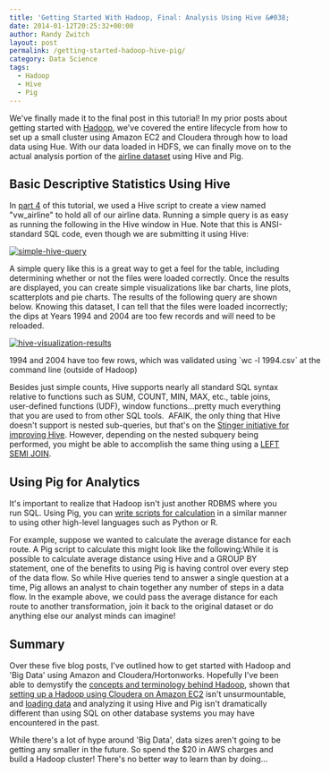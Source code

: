 ```yaml
---
title: 'Getting Started With Hadoop, Final: Analysis Using Hive &#038; Pig'
date: 2014-01-12T20:25:32+00:00
author: Randy Zwitch
layout: post
permalink: /getting-started-hadoop-hive-pig/
category: Data Science
tags:
  - Hadoop
  - Hive
  - Pig
---
```

We've finally made it to the final post in this tutorial! In my prior posts about getting started with <a title="Hadoop posts" href="http://randyzwitch.com/tag/hadoop/" target="_blank">Hadoop</a>, we've covered the entire lifecycle from how to set up a small cluster using Amazon EC2 and Cloudera through how to load data using Hue. With our data loaded in HDFS, we can finally move on to the actual analysis portion of the <a title="Airline dataset" href="http://stat-computing.org/dataexpo/2009/the-data.html" target="_blank">airline dataset</a> using Hive and Pig.



## Basic Descriptive Statistics Using Hive

In <a title="Getting Started with Hadoop Part 4" href="http://randyzwitch.com/hadoop-creating-tables-hive/" target="_blank">part 4</a> of this tutorial, we used a Hive script to create a view named "vw_airline" to hold all of our airline data. Running a simple query is as easy as running the following in the Hive window in Hue. Note that this is ANSI-standard SQL code, even though we are submitting it using Hive:

[<img class="wp-image-2302 alignnone" src="http://i2.wp.com/randyzwitch.com/wp-content/uploads/2013/11/simple-hive-query.png?resize=550%2C304" alt="simple-hive-query" data-recalc-dims="1" />](http://i2.wp.com/randyzwitch.com/wp-content/uploads/2013/11/simple-hive-query.png)

A simple query like this is a great way to get a feel for the table, including determining whether or not the files were loaded correctly. Once the results are displayed, you can create simple visualizations like bar charts, line plots, scatterplots and pie charts. The results of the following query are shown below. Knowing this dataset, I can tell that the files were loaded incorrectly; the dips at Years 1994 and 2004 are too few records and will need to be reloaded.

<div id="attachment_2312" style="width: 560px" class="wp-caption alignleft">
  <a href="http://i2.wp.com/randyzwitch.com/wp-content/uploads/2013/11/hive-visualization-results.png"><img class=" wp-image-2312" src="http://i2.wp.com/randyzwitch.com/wp-content/uploads/2013/11/hive-visualization-results.png?resize=550%2C318" alt="hive-visualization-results" data-recalc-dims="1" /></a>

  <p class="wp-caption-text">
    1994 and 2004 have too few rows, which was validated using `wc -l 1994.csv` at the command line (outside of Hadoop)
  </p>
</div>

Besides just simple counts, Hive supports nearly all standard SQL syntax relative to functions such as SUM, COUNT, MIN, MAX, etc., table joins, user-defined functions (UDF), window functions...pretty much everything that you are used to from other SQL tools.  AFAIK, the only thing that Hive doesn't support is nested sub-queries, but that's on the <a title="Hortonworks Stinger Initiative" href="http://hortonworks.com/labs/stinger/" target="_blank">Stinger initiative for improving Hive</a>. However, depending on the nested subquery being performed, you might be able to accomplish the same thing using a <a title="Hive LEFT SEMI JOIN" href="https://cwiki.apache.org/confluence/display/Hive/LanguageManual+Joins#LanguageManualJoins-Examples" target="_blank">LEFT SEMI JOIN</a>.

## Using Pig for Analytics

It's important to realize that Hadoop isn't just another RDBMS where you run SQL. Using Pig, you can <a title="Pig syntax basics" href="http://pig.apache.org/docs/r0.12.0/start.html#data-work-with" target="_blank">write scripts for calculation</a> in a similar manner to using other high-level languages such as Python or R.

For example, suppose we wanted to calculate the average distance for each route. A Pig script to calculate this might look like the following:While it is possible to calculate average distance using Hive and a GROUP BY statement, one of the benefits to using Pig is having control over every step of the data flow. So while Hive queries tend to answer a single question at a time, Pig allows an analyst to chain together any number of steps in a data flow. In the example above, we could pass the average distance for each route to another transformation, join it back to the original dataset or do anything else our analyst minds can imagine!



## Summary

Over these five blog posts, I've outlined how to get started with Hadoop and 'Big Data' using Amazon and Cloudera/Hortonworks. Hopefully I've been able to demystify the <a title="Hadoop concepts" href="http://randyzwitch.com/big-data-hadoop-amazon-ec2-cloudera-part-1/" target="_blank">concepts and terminology behind Hadoop</a>, shown that <a title="Hadoop on Amazon EC2 using Cloudera" href="http://randyzwitch.com/big-data-hadoop-amazon-ec2-cloudera-part-2/" target="_blank">setting up a Hadoop using Cloudera on Amazon EC2</a> isn't unsurmountable, and <a title="Loading data into Hadoop HDFS" href="http://randyzwitch.com/uploading-data-hadoop-amazon-ec2-cloudera-part-3/" target="_blank">loading data</a> and analyzing it using Hive and Pig isn't dramatically different than using SQL on other database systems you may have encountered in the past.

While there's a lot of hype around 'Big Data', data sizes aren't going to be getting any smaller in the future. So spend the $20 in AWS charges and build a Hadoop cluster! There's no better way to learn than by doing...
